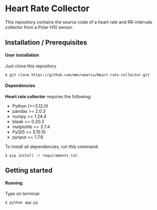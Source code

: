 # Heart Rate Collector

This repository contains the source code of a heart rate and RR-intervals collector from a Polar H10 sensor.

## Installation / Prerequisites

#### User installation

Just clone this repository

    $ git clone https://github.com/mmuramatsu/Heart-rate-collector.git

#### Dependencies

**Heart rate collector** requires the following:

- Python (>=3.12.0)
- pandas >= 2.0.3
- numpy >= 1.24.4
- bleak >= 0.20.2
- matplotlib >= 3.7.4
- PyQt5 >= 5.15.10
- pynput >= 1.7.6

To install all dependencies, run this command:

    $ pip install -r requirements.txt

## Getting started

#### Running

Type on terminal:

    $ python app.py

